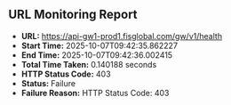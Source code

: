 ## URL Monitoring Report

- **URL:** https://api-gw1-prod1.fisglobal.com/gw/v1/health
- **Start Time:** 2025-10-07T09:42:35.862227
- **End Time:** 2025-10-07T09:42:36.002415
- **Total Time Taken:** 0.140188 seconds
- **HTTP Status Code:** 403
- **Status:** Failure
- **Failure Reason:** HTTP Status Code: 403
